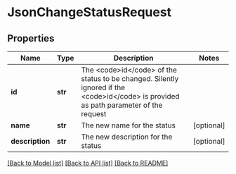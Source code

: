 # JsonChangeStatusRequest

## Properties
Name | Type | Description | Notes
------------ | ------------- | ------------- | -------------
**id** | **str** | The &lt;code&gt;id&lt;/code&gt; of the status to be changed. Silently ignored if the &lt;code&gt;id&lt;/code&gt; is provided as path parameter of the request | 
**name** | **str** | The new name for the status | [optional] 
**description** | **str** | The new description for the status | [optional] 

[[Back to Model list]](../README.md#documentation-for-models) [[Back to API list]](../README.md#documentation-for-api-endpoints) [[Back to README]](../README.md)


